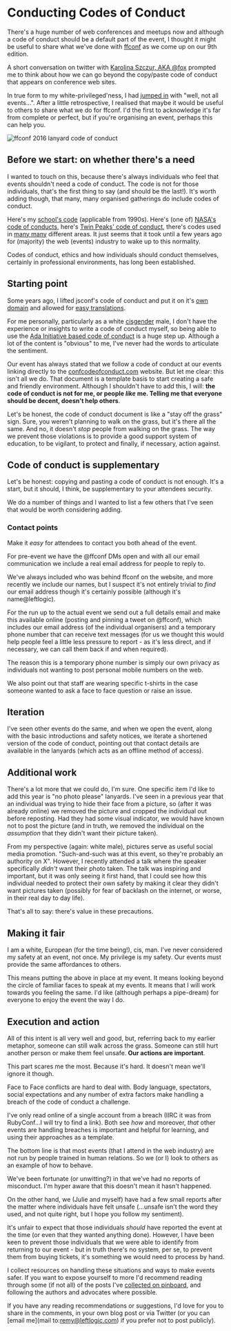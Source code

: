 # Conducting Codes of Conduct

There's a huge number of web conferences and meetups now and although a code of conduct should be a default part of the event, I thought it might be useful to share what we've done with [ffconf](https://ffconf.org) as we come up on our 9th edition.

<!--more-->

A short conversation on twitter with [Karolina Szczur, AKA @fox](https://twitter.com/fox) prompted me to think about how we can go beyond the copy/paste code of conduct that appears on conference web sites.

In true form to my white-privileged'ness, I had [jumped in](https://twitter.com/rem/status/881917313510932481) with "well, not all events…". After a little retrospective, I realised that maybe it would be useful to others to share what we do for ffconf. I'd the first to acknowledge it's far from complete or perfect, but if you're organising an event, perhaps this can help you.

![ffconf 2016 lanyard code of conduct](/images/codes-for-ffconf.jpg)

## Before we start: on whether there's a need

I wanted to touch on this, because there's always individuals who feel that events shouldn't need a code of conduct. The code is not for those individuals, that's the first thing to say (and should be the last!). It's worth adding though, that many, many organised gatherings do include codes of conduct.

Here's my [school's code](https://web.archive.org/web/20020331165059fw_/http://www.boundstone.w-sussex.sch.uk:80/schrules.htm) (applicable from 1990s). Here's (one of) [NASA's code of conducts](https://www.nasa.gov/sites/default/files/atoms/files/06_rmc2017_advisories.pdf), here's [Twin Peaks' code of conduct](https://www.twinpeaksfest.com/code-of-conduct), there's codes used in [many many](https://www.google.co.uk/#q=code+of+conduct) different areas. It just seems that it took until a few years ago for (majority) the web (events) industry to wake up to this normality.

Codes of conduct, ethics and how individuals should conduct themselves, certainly in professional environments, has long been established.

## Starting point

Some years ago, I lifted jsconf's code of conduct and put it on it's [own domain](http://confcodeofconduct.com) and allowed for [easy translations](https://github.com/confcodeofconduct/confcodeofconduct.com#translations).

For me personally, particularly as a white [cisgender](https://www.merriam-webster.com/dictionary/cisgender) male, I don't have the experience or insights to write a code of conduct myself, so being able to use the [Ada Initiative based code of conduct](http://geekfeminism.wikia.com/wiki/Conference_anti-harassment/Policy) is a huge step up. Although a lot of the content is "obvious" to me, I've never had the words to articulate the sentiment.

Our event has always stated that we follow a code of conduct at our events linking directly to the [confcodeofconduct.com](http://confcodeofconduct.com/) website. But let me clear: this isn't all we do. That document is a template basis to start creating a safe and friendly environment. Although I shouldn't have to add this, I will: **the code of conduct is not for me, or people *like* me. Telling me that everyone should be decent, doesn't help others**.

Let's be honest, the code of conduct document is like a "stay off the grass" sign. Sure, you weren't planning to walk on the grass, but it's there all the same. And no, it doesn't *stop* people from walking on the grass. The way we prevent those violations is to provide a good support system of education, to be vigilant, to protect and finally, if necessary, action against.

## Code of conduct is supplementary

Let's be honest: copying and pasting a code of conduct is not enough. It's a start, but it should, I think, be supplementary to your attendees security.

We do a number of things and I wanted to list a few others that I've seen that would be worth considering adding.

### Contact points

Make it *easy* for attendees to contact you both ahead of the event.

For pre-event we have the @ffconf DMs open and with all our email communication we include a real email address for people to reply to.

We've always included who was behind ffconf on the website, and more recently we include our names, but I suspect it's not entirely trivial to *find* our email address though it's certainly possible (although it's name@leftlogic).

For the run up to the actual event we send out a full details email and make this available online (posting and pinning a tweet on @ffconf), which includes our email address (of the individual organisers) and a temporary phone number that can receive text messages (for us we thought this would help people feel a little less pressure to report - as it's less direct, and if necessary, we can call them back if and when required).

The reason this is a temporary phone number is simply our own privacy as individuals not wanting to post personal mobile numbers on the web.

We also point out that staff are wearing specific t-shirts in the case someone wanted to ask a face to face question or raise an issue.

## Iteration

I've seen other events do the same, and when we open the event, along with the basic introductions and safety notices, we iterate a shortened version of the code of conduct, pointing out that contact details are available in the lanyards (which acts as an offline method of access).

## Additional work

There's a lot more that we could do, I'm sure. One specific item I'd like to add this year is "no photo please" lanyards. I've seen in a previous year that an individual was trying to hide their face from a picture, so (after it was already online) we removed the picture and cropped the individual out before reposting. Had they had some visual indicator, we would have known not to post the picture (and in truth, we removed the individual on the *assumption* that they didn't want their picture taken).

From my perspective (again: white male), pictures serve as useful social media promotion. "Such-and-such was at this event, so they're probably an authority on X". However, I recently attended a talk where the speaker specifically *didn't* want their photo taken. The talk was inspiring and important, but it was only seeing it first hand, that I could see how this individual needed to protect their own safety by making it clear they didn't want pictures taken (possibly for fear of backlash on the internet, or worse, in their real day to day life).

That's all to say: there's value in these precautions.

## Making it fair

I am a white, European (for the time being!), cis, man. I've never considered my safety at an event, not once. My privilege is my safety. Our events must provide the same affordances to others.

This means putting the above in place at my event. It means looking beyond the circle of familiar faces to speak at my events. It means that I will work towards you feeling the same. I'd like (although perhaps a pipe-dream) for everyone to enjoy the event the way I do.

## Execution and action

All of this intent is all very well and good, but, referring back to my earlier metaphor, someone can still walk across the grass. Someone can still hurt another person or make them feel unsafe. **Our actions are important**.

This part scares me the most. Because it's hard. It doesn't mean we'll ignore it though.

Face to Face conflicts are hard to deal with. Body language, spectators, social expectations and any number of extra factors make handling a breach of the code of conduct a challenge.

I've only read online of a single account from a breach (IIRC it was from RubyConf…I will try to find a link). Both see *how* and moreover, *that* other events are handling breaches is important and helpful for learning, and using their approaches as a template.

The bottom line is that most events (that I attend in the web industry) are not run by people trained in human relations. So we (or I) look to others as an example of how to behave.

We've been fortunate (or unwitting?) in that we've had no reports of misconduct. I'm hyper aware that this doesn't mean it hasn't happened.

On the other hand, we (Julie and myself) have had a few small reports after the matter where individuals have felt unsafe (…unsafe isn't the word they used, and not quite right, but I hope you follow my sentiment).

It's unfair to expect that those individuals *should* have reported the event at the time (or even that they wanted anything done). However, I have been keen to prevent those individuals that we were able to identify from returning to our event - but in truth there's no system, per se, to prevent them from buying tickets, it's something we would need to process by hand.

I collect resources on handling these situations and ways to make events safer. If you want to expose yourself to more I'd recommend reading through some (if not all) of the posts I've [collected on pinboard](https://pinboard.in/u:rem/t:coc), and following the authors and advocates where possible.

If you have any reading recommendations or suggestions, I'd love for you to share in the comments, in your own blog post or via Twitter (or you can [email me](mail to:remy@leftlogic.com) if you prefer not to post publicly).
